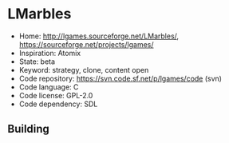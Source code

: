 # LMarbles

- Home: http://lgames.sourceforge.net/LMarbles/, https://sourceforge.net/projects/lgames/
- Inspiration: Atomix
- State: beta
- Keyword: strategy, clone, content open
- Code repository: https://svn.code.sf.net/p/lgames/code (svn)
- Code language: C
- Code license: GPL-2.0
- Code dependency: SDL

## Building

